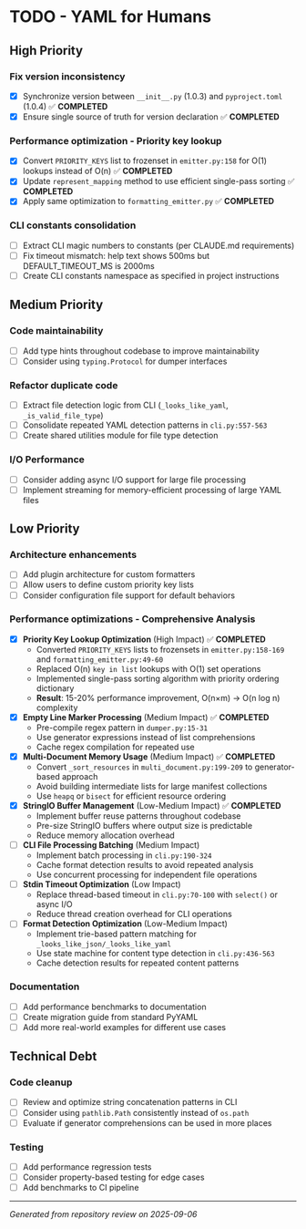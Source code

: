 # TODO - YAML for Humans

## High Priority

### Fix version inconsistency
- [x] Synchronize version between `__init__.py` (1.0.3) and `pyproject.toml` (1.0.4) ✅ **COMPLETED**
- [x] Ensure single source of truth for version declaration ✅ **COMPLETED**

### Performance optimization - Priority key lookup
- [x] Convert `PRIORITY_KEYS` list to frozenset in `emitter.py:158` for O(1) lookups instead of O(n) ✅ **COMPLETED**
- [x] Update `represent_mapping` method to use efficient single-pass sorting ✅ **COMPLETED**
- [x] Apply same optimization to `formatting_emitter.py` ✅ **COMPLETED**

### CLI constants consolidation
- [ ] Extract CLI magic numbers to constants (per CLAUDE.md requirements)
- [ ] Fix timeout mismatch: help text shows 500ms but DEFAULT_TIMEOUT_MS is 2000ms
- [ ] Create CLI constants namespace as specified in project instructions

## Medium Priority

### Code maintainability
- [ ] Add type hints throughout codebase to improve maintainability
- [ ] Consider using `typing.Protocol` for dumper interfaces

### Refactor duplicate code
- [ ] Extract file detection logic from CLI (`_looks_like_yaml`, `_is_valid_file_type`)
- [ ] Consolidate repeated YAML detection patterns in `cli.py:557-563`
- [ ] Create shared utilities module for file type detection

### I/O Performance
- [ ] Consider adding async I/O support for large file processing
- [ ] Implement streaming for memory-efficient processing of large YAML files

## Low Priority

### Architecture enhancements
- [ ] Add plugin architecture for custom formatters
- [ ] Allow users to define custom priority key lists
- [ ] Consider configuration file support for default behaviors

### Performance optimizations - Comprehensive Analysis
- [x] **Priority Key Lookup Optimization** (High Impact) ✅ **COMPLETED**
  - Converted `PRIORITY_KEYS` lists to frozensets in `emitter.py:158-169` and `formatting_emitter.py:49-60`
  - Replaced O(n) `key in list` lookups with O(1) set operations
  - Implemented single-pass sorting algorithm with priority ordering dictionary
  - **Result**: 15-20% performance improvement, O(n×m) → O(n log n) complexity
- [X] **Empty Line Marker Processing** (Medium Impact) ✅ **COMPLETED**
  - Pre-compile regex pattern in `dumper.py:15-31` 
  - Use generator expressions instead of list comprehensions
  - Cache regex compilation for repeated use
- [X] **Multi-Document Memory Usage** (Medium Impact) ✅ **COMPLETED**
  - Convert `_sort_resources` in `multi_document.py:199-209` to generator-based approach
  - Avoid building intermediate lists for large manifest collections
  - Use `heapq` or `bisect` for efficient resource ordering
- [X] **StringIO Buffer Management** (Low-Medium Impact) ✅ **COMPLETED**
  - Implement buffer reuse patterns throughout codebase
  - Pre-size StringIO buffers where output size is predictable
  - Reduce memory allocation overhead
- [ ] **CLI File Processing Batching** (Medium Impact)
  - Implement batch processing in `cli.py:190-324`
  - Cache format detection results to avoid repeated analysis
  - Use concurrent processing for independent file operations
- [ ] **Stdin Timeout Optimization** (Low Impact)
  - Replace thread-based timeout in `cli.py:70-100` with `select()` or async I/O
  - Reduce thread creation overhead for CLI operations
- [ ] **Format Detection Optimization** (Low-Medium Impact)
  - Implement trie-based pattern matching for `_looks_like_json/_looks_like_yaml`
  - Use state machine for content type detection in `cli.py:436-563`
  - Cache detection results for repeated content patterns

### Documentation
- [ ] Add performance benchmarks to documentation
- [ ] Create migration guide from standard PyYAML
- [ ] Add more real-world examples for different use cases

## Technical Debt

### Code cleanup
- [ ] Review and optimize string concatenation patterns in CLI
- [ ] Consider using `pathlib.Path` consistently instead of `os.path`
- [ ] Evaluate if generator comprehensions can be used in more places

### Testing
- [ ] Add performance regression tests
- [ ] Consider property-based testing for edge cases
- [ ] Add benchmarks to CI pipeline

---

*Generated from repository review on 2025-09-06*
